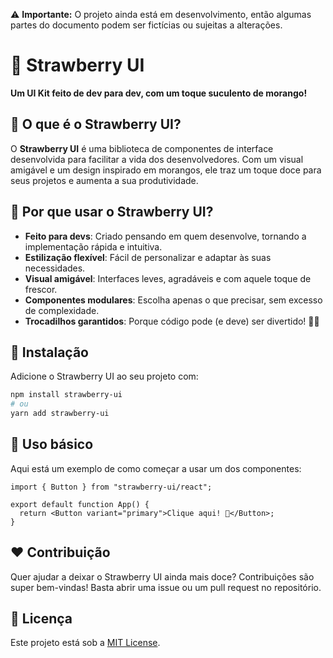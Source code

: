 ⚠️ **Importante:** O projeto ainda está em desenvolvimento, então algumas partes do documento podem ser fictícias ou sujeitas a alterações.

# 🍓 Strawberry UI

**Um UI Kit feito de dev para dev, com um toque suculento de morango!**

## 🌟 O que é o Strawberry UI?

O **Strawberry UI** é uma biblioteca de componentes de interface desenvolvida para facilitar a vida dos desenvolvedores. Com um visual amigável e um design inspirado em morangos, ele traz um toque doce para seus projetos e aumenta a sua produtividade.

## 🍓 Por que usar o Strawberry UI?

- **Feito para devs**: Criado pensando em quem desenvolve, tornando a implementação rápida e intuitiva.
- **Estilização flexível**: Fácil de personalizar e adaptar às suas necessidades.
- **Visual amigável**: Interfaces leves, agradáveis e com aquele toque de frescor.
- **Componentes modulares**: Escolha apenas o que precisar, sem excesso de complexidade.
- **Trocadilhos garantidos**: Porque código pode (e deve) ser divertido! 🍓😆

## 🚀 Instalação

Adicione o Strawberry UI ao seu projeto com:

```sh
npm install strawberry-ui
# ou
yarn add strawberry-ui
```

## 🎨 Uso básico

Aqui está um exemplo de como começar a usar um dos componentes:

```tsx
import { Button } from "strawberry-ui/react";

export default function App() {
  return <Button variant="primary">Clique aqui! 🍓</Button>;
}
```

## ❤️ Contribuição

Quer ajudar a deixar o Strawberry UI ainda mais doce? Contribuições são super bem-vindas! Basta abrir uma issue ou um pull request no repositório.

## 📜 Licença

Este projeto está sob a [MIT License](LICENSE).
